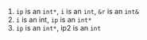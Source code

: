 1. `ip` is an `int*`, `i` is an `int`, `&r` is an `int&`
2. `i` is an int, `ip` is an `int*`
3. `ip` is an `int*`, ip2 is an `int`